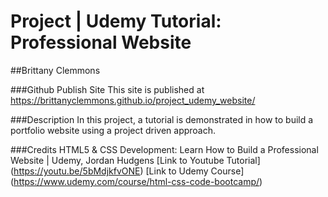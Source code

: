 # Project | Udemy Tutorial: Professional Website
##Brittany Clemmons
  
###Github Publish Site
This site is published at https://brittanyclemmons.github.io/project_udemy_website/

###Description
In this project, a tutorial is demonstrated in how to build a portfolio website using
a project driven approach. 

###Credits
HTML5 & CSS Development: Learn How to Build a Professional Website | Udemy, Jordan Hudgens
[Link to Youtube Tutorial] (https://youtu.be/5bMdjkfvONE)
[Link to Udemy Course] (https://www.udemy.com/course/html-css-code-bootcamp/)


